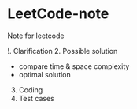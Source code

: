 # LeetCode-note
Note for leetcode 


!. Clarification
2. Possible solution
  - compare time & space complexity
  - optimal solution
3. Coding
4. Test cases
